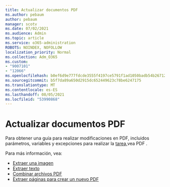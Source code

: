 ```yaml
---
title: Actualizar documentos PDF
ms.author: pebaum
author: pebaum
manager: scotv
ms.date: 07/02/2021
ms.audience: Admin
ms.topic: article
ms.service: o365-administration
ROBOTS: NOINDEX, NOFOLLOW
localization_priority: Normal
ms.collection: Adm_O365
ms.custom:
- "9007101"
- "12066"
ms.openlocfilehash: b0ef6d9e777fdcde3555f4197ce5791f1ad1050badb54b267129d2b1febe0e7c
ms.sourcegitcommit: b5f7da89a650d2915dc652449623c78be6247175
ms.translationtype: MT
ms.contentlocale: es-ES
ms.lasthandoff: 08/05/2021
ms.locfileid: "53990868"
---
```

# <a name="update-pdf-documents"></a>Actualizar documentos PDF

Para obtener una guía para realizar modificaciones en PDF, incluidos parámetros, variables y excepciones para realizar la [tarea,](/power-automate/desktop-flows/actions-reference/pdf)vea PDF .

Para más información, vea:

- [Extraer una imagen](/power-automate/desktop-flows/actions-reference/pdf#pdf-actions)
- [Extraer texto](/power-automate/desktop-flows/actions-reference/pdf#extracttextfrompdfaction)
- [Combinar archivos PDF](/power-automate/desktop-flows/actions-reference/pdf#mergefiles)
- [Extraer páginas para crear un nuevo PDF](/power-automate/desktop-flows/actions-reference/pdf#extractpages)
